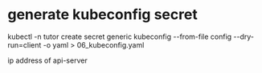 
# generate kubeconfig secret
kubectl -n tutor create secret generic kubeconfig --from-file config --dry-run=client  -o yaml > 06_kubeconfig.yaml  

ip address of api-server